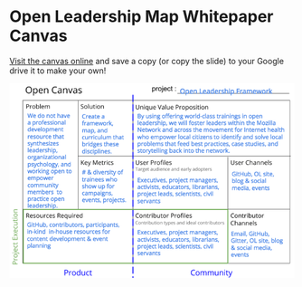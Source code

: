 # Open Leadership Map Whitepaper Canvas

[Visit the canvas online](`https://docs.google.com/presentation/d/1nvO0bnZ8iarcFOW8BrN6RzZg17xrkh1StTp_G1PmZx0/edit#slide=id.g2c8f573b69_0_11`) and save a copy (or copy the slide) to your Google drive it to make your own!

![An open canvas graphic organizer sharing the details of this project](images/olf-canvas.png)
